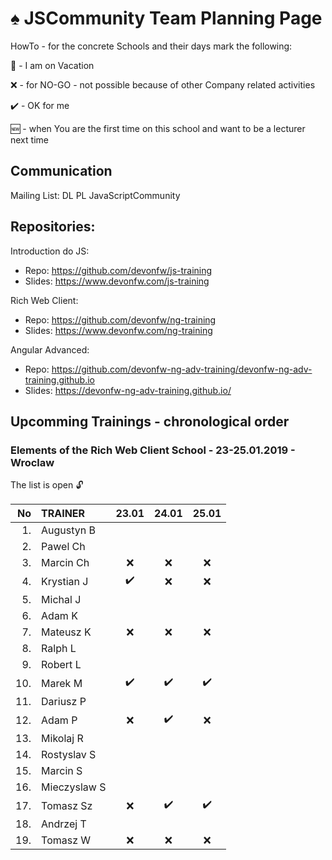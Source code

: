 # :spades: JSCommunity Team Planning Page

HowTo - for the concrete Schools and their days mark the following:

:palm_tree: - I am on Vacation

:x: - for NO-GO - not possible because of other Company related activities

:heavy_check_mark: - OK for me

:new: - when You are the first time on this school and want to be a lecturer next time

## Communication

Mailing List: DL PL JavaScriptCommunity

## Repositories:

Introduction do JS:

- Repo: https://github.com/devonfw/js-training
- Slides: https://www.devonfw.com/js-training

Rich Web Client:

- Repo: https://github.com/devonfw/ng-training
- Slides: https://www.devonfw.com/ng-training

Angular Advanced:

- Repo: https://github.com/devonfw-ng-adv-training/devonfw-ng-adv-training.github.io
- Slides: https://devonfw-ng-adv-training.github.io/

## Upcomming Trainings - chronological order

### Elements of the Rich Web Client School - 23-25.01.2019 - Wroclaw

The list is open :unlock:

|  No | TRAINER      |       23.01        |       24.01        |       25.01        |
| --: | :----------- | :----------------: | :----------------: | :----------------: |
|  1. | Augustyn B   |                    |                    |                    |
|  2. | Pawel Ch     |                    |                    |                    |
|  3. | Marcin Ch    |        :x:         |        :x:         |        :x:         |
|  4. | Krystian J   | :heavy_check_mark: |        :x:         |        :x:         |
|  5. | Michal J     |                    |                    |                    |
|  6. | Adam K       |                    |                    |                    |
|  7. | Mateusz K    |        :x:         |        :x:         |        :x:         |
|  8. | Ralph L      |                    |                    |                    |
|  9. | Robert L     |                    |                    |                    |
| 10. | Marek M      | :heavy_check_mark: |  :heavy_check_mark:| :heavy_check_mark: |
| 11. | Dariusz P    |                    |                    |                    |
| 12. | Adam P       |        :x:         | :heavy_check_mark: |        :x:         |
| 13. | Mikolaj R    |                    |                    |                    |
| 14. | Rostyslav S  |                    |                    |                    |
| 15. | Marcin S     |                    |                    |                    |
| 16. | Mieczyslaw S |                    |                    |                    |
| 17. | Tomasz Sz    |        :x:         | :heavy_check_mark: | :heavy_check_mark: |
| 18. | Andrzej T    |                    |                    |                    |
| 19. | Tomasz W     |        :x:         |        :x:         |        :x:         |
